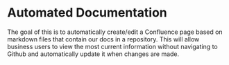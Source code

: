 # Automated Documentation
The goal of this is to automatically create/edit a Confluence page based on markdown files that contain our docs in a repository. This will allow business users to view the most current information without navigating to Github and automatically update it when changes are made.